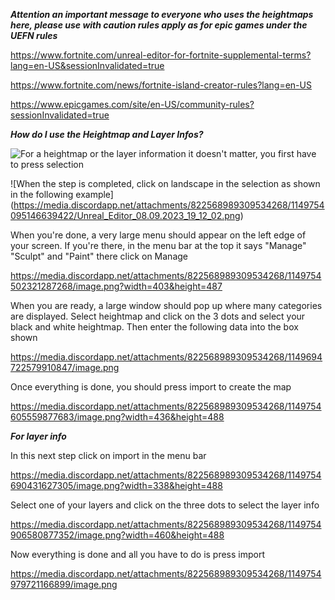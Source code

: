 ***Attention an important message to everyone who uses the heightmaps here, please use with caution rules apply as for epic games under the UEFN rules***

https://www.fortnite.com/unreal-editor-for-fortnite-supplemental-terms?lang=en-US&sessionInvalidated=true

https://www.fortnite.com/news/fortnite-island-creator-rules?lang=en-US

https://www.epicgames.com/site/en-US/community-rules?sessionInvalidated=true



***How do I use the Heightmap and Layer Infos?***

![For a heightmap or the layer information it doesn't matter, you first have to press selection](https://media.discordapp.net/attachments/822568989309534268/1149753994005200976/image.png?width=757&height=488)


![When the step is completed, click on landscape in the selection as shown in the following example]
(https://media.discordapp.net/attachments/822568989309534268/1149754095146639422/Unreal_Editor_08.09.2023_19_12_02.png)


When you're done, a very large menu should appear on the left edge of your screen. If you're there, in the menu bar at the top it says "Manage" "Sculpt" and "Paint" there click on Manage

https://media.discordapp.net/attachments/822568989309534268/1149754502321287268/image.png?width=403&height=487


When you are ready, a large window should pop up where many categories are displayed. Select heightmap and click on the 3 dots and select your black and white heightmap. Then enter the following data into the box shown

https://media.discordapp.net/attachments/822568989309534268/1149694722579910847/image.png


Once everything is done, you should press import to create the map

https://media.discordapp.net/attachments/822568989309534268/1149754605559877683/image.png?width=436&height=488







***For layer info***

In this next step click on import in the menu bar

https://media.discordapp.net/attachments/822568989309534268/1149754690431627305/image.png?width=338&height=488


Select one of your layers and click on the three dots to select the layer info

https://media.discordapp.net/attachments/822568989309534268/1149754906580877352/image.png?width=460&height=488


Now everything is done and all you have to do is press import

https://media.discordapp.net/attachments/822568989309534268/1149754979721166899/image.png





